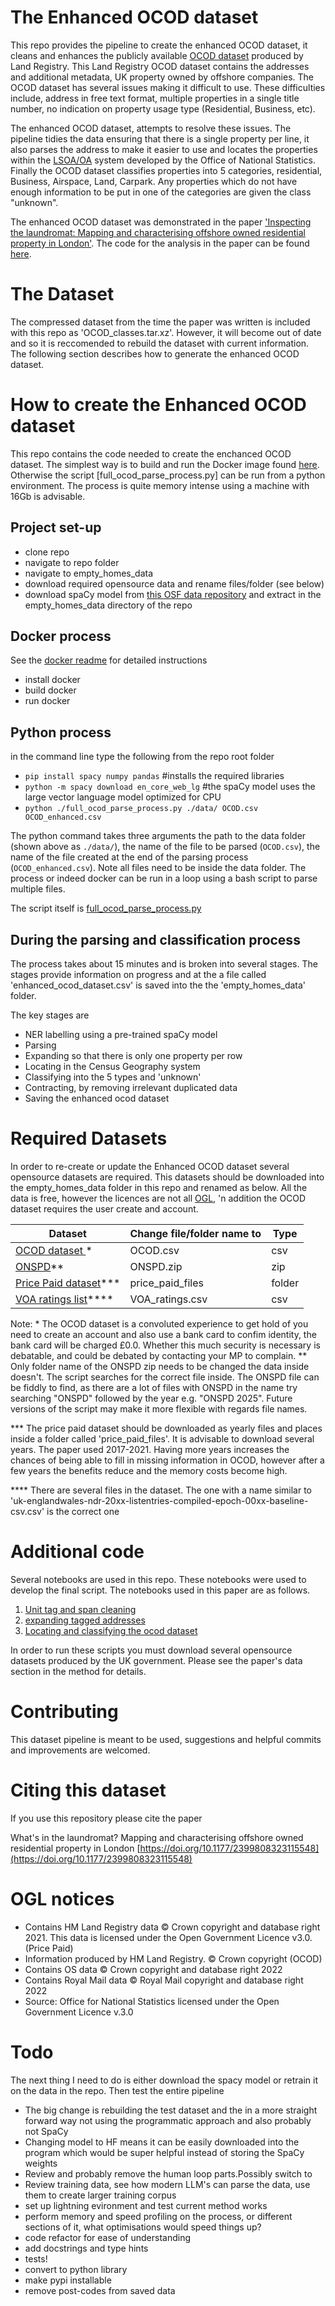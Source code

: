 # The Enhanced OCOD dataset

This repo provides the pipeline to create the enhanced OCOD dataset, it cleans and enhances the publicly available [OCOD dataset](https://use-land-property-data.service.gov.uk/datasets/ocod) produced by Land Registry. This Land Registry OCOD dataset contains the addresses and additional metadata, UK property owned by offshore companies. The OCOD dataset has several issues making it difficult to use. These difficulties include, address in free text format, multiple properties in a single title number, no indication on property usage type (Residential, Business, etc).

The enhanced OCOD dataset, attempts to resolve these issues. The pipeline tidies the data ensuring that there is a single property per line, it also parses the address to make it easier to use and locates the properties within the [LSOA/OA](https://www.ons.gov.uk/methodology/geography/ukgeographies/censusgeography) system developed by the Office of National Statistics. Finally the OCOD dataset classifies properties into 5 categories, residential, Business, Airspace, Land, Carpark. Any properties which do not have enough information to be put in one of the categories are given the class "unknown".

The enhanced OCOD dataset was demonstrated in the paper ['Inspecting the laundromat: Mapping and characterising offshore owned residential property in London'](https://doi.org/10.1177/23998083231155483). The code for the analysis in the paper can be found [here](https://github.com/JonnoB/inspecting_the_laundromat).


# The Dataset

The compressed dataset from the time the paper was written is included with this repo as 'OCOD_classes.tar.xz'. However, it will become out of date and so it is reccomended to rebuild the dataset with current information. The following section describes how to generate the enhanced OCOD dataset.

# How to create the Enhanced OCOD dataset
This repo contains the code needed to create the enchanced OCOD dataset. The simplest way is to build and run the Docker image found [here](dockerfile). Otherwise the script [full_ocod_parse_process.py] can be run from a python environment. The process is quite memory intense using a machine with 16Gb is advisable.

## Project set-up

- clone repo
- navigate to repo folder
- navigate to empty_homes_data
- download required opensource data and rename files/folder (see below)
- download spaCy model from [this OSF data repository](https://osf.io/khavm/) and extract in the empty_homes_data directory of the repo

## Docker process

See the [docker readme](dockerfile) for detailed instructions

- install docker
- build docker
- run docker

## Python process

in the command line type the following from the repo root folder

- `pip install spacy numpy pandas` #installs the required libraries
- `python -m spacy download en_core_web_lg` #the spaCy model uses the large vector language model optimized for CPU
- `python ./full_ocod_parse_process.py ./data/ OCOD.csv OCOD_enhanced.csv` 

The python command takes three arguments the path to the data folder (shown above as `./data/`), the name of the file to be parsed (`OCOD.csv`), the name of the file created at the end of the parsing process (`OCOD_enhanced.csv`). Note all files need to be inside the data folder. 
The process or indeed docker can be run in a loop using a bash script to parse multiple files.

The script itself is [full_ocod_parse_process.py](full_ocod_parse_process.py)

## During the parsing and classification process

The process takes about 15 minutes and is broken into several stages. The stages provide information on progress and at the a file called
'enhanced_ocod_dataset.csv' is saved into the the 'empty_homes_data' folder.

The key stages are

- NER labelling using a pre-trained spaCy model
- Parsing
- Expanding so that there is only one property per row
- Locating in the Census Geography system
- Classifying into the 5 types and 'unknown'
- Contracting, by removing irrelevant duplicated data
- Saving the enhanced ocod dataset


# Required Datasets

In order to re-create or update the Enhanced OCOD dataset several opensource datasets are required. This datasets should be downloaded into the empty_homes_data folder in this repo and renamed as below. All the data is free, however the licences are not all [OGL](https://www.nationalarchives.gov.uk/what-is-open-government-licence/), 'n addition the OCOD dataset requires the user create and account.

| Dataset                                                                                             | Change file/folder name to | Type   |
|-----------------------------------------------------------------------------------------------------|----------------------------|--------|
| [ OCOD dataset ]( https://use-land-property-data.service.gov.uk/datasets/ocod )\*| OCOD.csv                   | csv    |
| [ONSPD](https://geoportal.statistics.gov.uk/search?q=onspd)\*\*                                         | ONSPD.zip                  | zip    |
| [Price Paid dataset](https://www.gov.uk/government/statistical-data-sets/price-paid-data-downloads)\*\*\* | price_paid_files           | folder |
| [VOA ratings list](https://voaratinglists.blob.core.windows.net/html/rlidata.htm)\*\*\*\*                  | VOA_ratings.csv            | csv    |

Note: 
\* The OCOD dataset is a convoluted experience to get hold of you need to create an account and also use a bank card to confim identity, the bank card will be charged £0.0. Whether this much security is necessary is debatable, and could be debated by contacting your MP to complain.
\*\* Only folder name of the ONSPD zip needs to be changed the data inside doesn't. The script searches for the correct file inside. The ONSPD file can be fiddly to find, as there are a lot of files with ONSPD in the name try searching "ONSPD" followed by the year e.g. "ONSPD 2025".
Future versions of the script may make it more flexible with regards file names.

\*\*\* The price paid dataset should be downloaded as yearly files and places inside a folder called 'price_paid_files'. It is advisable to download several years. The paper used 2017-2021. Having more years increases the chances of being able to fill in missing information in OCOD, however after a few years the benefits reduce and the memory costs become high.

\*\*\*\* There are several files in the dataset. The one with a name similar to 'uk-englandwales-ndr-20xx-listentries-compiled-epoch-00xx-baseline-csv.csv' is the correct one

# Additional code

Several notebooks are used in this repo. These notebooks were used to develop the final script. The notebooks used in this paper are as follows.

1. [Unit tag and span cleaning](unit_tag_and_span_cleaning.ipynb)
2. [expanding tagged addresses](expanding_tagged_addresses.ipynb)
3. [Locating and classifying the ocod dataset](locating_and_classifying_the_ocod_dataset.ipynb)

In order to run these scripts you must download several opensource datasets produced by the UK government.
Please see the paper's data section in the method for details.

# Contributing

This dataset pipeline is meant to be used, suggestions and helpful commits and improvements are welcomed.

# Citing this dataset

If you use this repository please cite the paper

What's in the laundromat? Mapping and characterising offshore owned residential property in London	 [https://doi.org/10.1177/2399808323115548](https://doi.org/10.1177/2399808323115548)

# OGL notices

- Contains HM Land Registry data © Crown copyright and database right 2021. This data is licensed under the Open Government Licence v3.0. (Price Paid)
- Information produced by HM Land Registry. © Crown copyright (OCOD)
- Contains OS data © Crown copyright and database right 2022
- Contains Royal Mail data © Royal Mail copyright and database right 2022
- Source: Office for National Statistics licensed under the Open Government Licence v.3.0


# Todo

The next thing I need to do is either download the spacy model or retrain it on the data in the repo. Then test the entire pipeline

- The big change is rebuilding the test dataset and the in a more straight forward way not using the programmatic approach and also probably not SpaCy
- Changing model to HF means it can be easily downloaded into the program which would be super helpful instead of storing the SpaCy weights
- Review and probably remove the human loop parts.Possibly switch to
- Review training data, see how modern LLM's can parse the data, use them to create larger training corpus
- set up lightning evironment and test current method works
- perform memory and speed profiling on the process, or different sections of it, what optimisations would speed things up?
- code refactor for ease of understanding
- add docstrings and type hints
- tests!
- convert to python library
- make pypi installable
- remove post-codes from saved data

